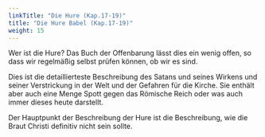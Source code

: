 ```yaml
---
linkTitle: "Die Hure (Kap.17-19)"
title: "Die Hure Babel (Kap.17-19)"
weight: 15
---
```


Wer ist die Hure? Das Buch der Offenbarung lässt dies ein wenig offen, so dass wir regelmäßig selbst prüfen können, ob wir es sind. 

Dies ist die detaillierteste Beschreibung des Satans und seines Wirkens und seiner Verstrickung in der Welt und der Gefahren für die Kirche. Sie enthält aber auch eine Menge Spott gegen das Römische Reich oder was auch immer dieses heute darstellt.

Der Hauptpunkt der Beschreibung der Hure ist die Beschreibung, wie die Braut Christi definitiv nicht sein sollte.